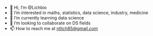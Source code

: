 - 👋 Hi, I’m @Lichbio
- 👀 I’m interested in maths, statistics, data science, industry, medicine
- 🌱 I’m currently learning data science
- 💞️ I’m looking to collaborate on DS fields
- 📫 How to reach me at ntlich85@gmail.com

<!---
Lichbio/Lichbio is a ✨ special ✨ repository because its `README.md` (this file) appears on your GitHub profile.
You can click the Preview link to take a look at your changes.
--->

